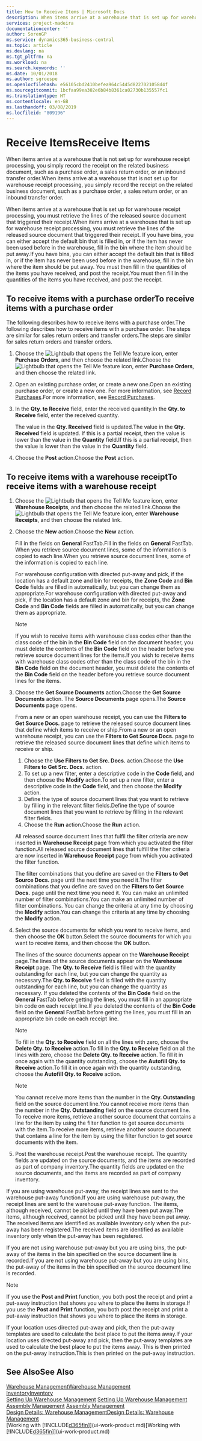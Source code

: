 ```yaml
---
title: How to Receive Items | Microsoft Docs
description: When items arrive at a warehouse that is set up for warehouse receipt processing, you must retrieve the lines of the released source document that triggered their receipt.
services: project-madeira
documentationcenter: ''
author: SorenGP
ms.service: dynamics365-business-central
ms.topic: article
ms.devlang: na
ms.tgt_pltfrm: na
ms.workload: na
ms.search.keywords: ''
ms.date: 10/01/2018
ms.author: sgroespe
ms.openlocfilehash: e56105cbd2410befea964c5445d8227021058d4f
ms.sourcegitcommit: 1bcfaa99ea302e6b84b8361ca02730b135557fc1
ms.translationtype: HT
ms.contentlocale: en-GB
ms.lasthandoff: 03/08/2019
ms.locfileid: "809196"
---
```

# <a name="receive-items"></a><span data-ttu-id="c8ea7-103">Receive Items</span><span class="sxs-lookup"><span data-stu-id="c8ea7-103">Receive Items</span></span>
<span data-ttu-id="c8ea7-104">When items arrive at a warehouse that is not set up for warehouse receipt processing, you simply record the receipt on the related business document, such as a purchase order, a sales return order, or an inbound transfer order.</span><span class="sxs-lookup"><span data-stu-id="c8ea7-104">When items arrive at a warehouse that is not set up for warehouse receipt processing, you simply record the receipt on the related business document, such as a purchase order, a sales return order, or an inbound transfer order.</span></span>

<span data-ttu-id="c8ea7-105">When items arrive at a warehouse that is set up for warehouse receipt processing, you must retrieve the lines of the released source document that triggered their receipt.</span><span class="sxs-lookup"><span data-stu-id="c8ea7-105">When items arrive at a warehouse that is set up for warehouse receipt processing, you must retrieve the lines of the released source document that triggered their receipt.</span></span> <span data-ttu-id="c8ea7-106">If you have bins, you can either accept the default bin that is filled in, or if the item has never been used before in the warehouse, fill in the bin where the item should be put away.</span><span class="sxs-lookup"><span data-stu-id="c8ea7-106">If you have bins, you can either accept the default bin that is filled in, or if the item has never been used before in the warehouse, fill in the bin where the item should be put away.</span></span> <span data-ttu-id="c8ea7-107">You must then fill in the quantities of the items you have received, and post the receipt.</span><span class="sxs-lookup"><span data-stu-id="c8ea7-107">You must then fill in the quantities of the items you have received, and post the receipt.</span></span>  

## <a name="to-receive-items-with-a-purchase-order"></a><span data-ttu-id="c8ea7-108">To receive items with a purchase order</span><span class="sxs-lookup"><span data-stu-id="c8ea7-108">To receive items with a purchase order</span></span>
<span data-ttu-id="c8ea7-109">The following describes how to receive items with a purchase order.</span><span class="sxs-lookup"><span data-stu-id="c8ea7-109">The following describes how to receive items with a purchase order.</span></span> <span data-ttu-id="c8ea7-110">The steps are similar for sales return orders and transfer orders.</span><span class="sxs-lookup"><span data-stu-id="c8ea7-110">The steps are similar for sales return orders and transfer orders.</span></span>  
1. <span data-ttu-id="c8ea7-111">Choose the ![Lightbulb that opens the Tell Me feature](media/ui-search/search_small.png "Tell me what you want to do") icon, enter **Purchase Orders**, and then choose the related link.</span><span class="sxs-lookup"><span data-stu-id="c8ea7-111">Choose the ![Lightbulb that opens the Tell Me feature](media/ui-search/search_small.png "Tell me what you want to do") icon, enter **Purchase Orders**, and then choose the related link.</span></span>
2. <span data-ttu-id="c8ea7-112">Open an existing purchase order, or create a new one.</span><span class="sxs-lookup"><span data-stu-id="c8ea7-112">Open an existing purchase order, or create a new one.</span></span> <span data-ttu-id="c8ea7-113">For more information, see [Record Purchases](purchasing-how-record-purchases.md).</span><span class="sxs-lookup"><span data-stu-id="c8ea7-113">For more information, see [Record Purchases](purchasing-how-record-purchases.md).</span></span>
3. <span data-ttu-id="c8ea7-114">In the **Qty. to Receive** field, enter the received quantity.</span><span class="sxs-lookup"><span data-stu-id="c8ea7-114">In the **Qty. to Receive** field, enter the received quantity.</span></span>

    <span data-ttu-id="c8ea7-115">The value in the **Qty. Received** field is updated.</span><span class="sxs-lookup"><span data-stu-id="c8ea7-115">The value in the **Qty. Received** field is updated.</span></span> <span data-ttu-id="c8ea7-116">If this is a partial receipt, then the value is lower than the value in the **Quantity** field.</span><span class="sxs-lookup"><span data-stu-id="c8ea7-116">If this is a partial receipt, then the value is lower than the value in the **Quantity** field.</span></span>
4. <span data-ttu-id="c8ea7-117">Choose the **Post** action.</span><span class="sxs-lookup"><span data-stu-id="c8ea7-117">Choose the **Post** action.</span></span>

## <a name="to-receive-items-with-a-warehouse-receipt"></a><span data-ttu-id="c8ea7-118">To receive items with a warehouse receipt</span><span class="sxs-lookup"><span data-stu-id="c8ea7-118">To receive items with a warehouse receipt</span></span>
1.  <span data-ttu-id="c8ea7-119">Choose the ![Lightbulb that opens the Tell Me feature](media/ui-search/search_small.png "Tell me what you want to do") icon, enter **Warehouse Receipts**, and then choose the related link.</span><span class="sxs-lookup"><span data-stu-id="c8ea7-119">Choose the ![Lightbulb that opens the Tell Me feature](media/ui-search/search_small.png "Tell me what you want to do") icon, enter **Warehouse Receipts**, and then choose the related link.</span></span>  
2.  <span data-ttu-id="c8ea7-120">Choose the **New** action.</span><span class="sxs-lookup"><span data-stu-id="c8ea7-120">Choose the **New** action.</span></span>  

    <span data-ttu-id="c8ea7-121">Fill in the fields on **General** FastTab.</span><span class="sxs-lookup"><span data-stu-id="c8ea7-121">Fill in the fields on **General** FastTab.</span></span> <span data-ttu-id="c8ea7-122">When you retrieve source document lines, some of the information is copied to each line.</span><span class="sxs-lookup"><span data-stu-id="c8ea7-122">When you retrieve source document lines, some of the information is copied to each line.</span></span>  

    <span data-ttu-id="c8ea7-123">For warehouse configuration with directed put-away and pick, if the location has a default zone and bin for receipts, the **Zone Code** and **Bin Code** fields are filled in automatically, but you can change them as appropriate.</span><span class="sxs-lookup"><span data-stu-id="c8ea7-123">For warehouse configuration with directed put-away and pick, if the location has a default zone and bin for receipts, the **Zone Code** and **Bin Code** fields are filled in automatically, but you can change them as appropriate.</span></span>  

    > [!NOTE]  
    >  <span data-ttu-id="c8ea7-124">If you wish to receive items with warehouse class codes other than the class code of the bin in the **Bin Code** field on the document header, you must delete the contents of the **Bin Code** field on the header before you retrieve source document lines for the items.</span><span class="sxs-lookup"><span data-stu-id="c8ea7-124">If you wish to receive items with warehouse class codes other than the class code of the bin in the **Bin Code** field on the document header, you must delete the contents of the **Bin Code** field on the header before you retrieve source document lines for the items.</span></span>  
3.  <span data-ttu-id="c8ea7-125">Choose the **Get Source Documents** action.</span><span class="sxs-lookup"><span data-stu-id="c8ea7-125">Choose the **Get Source Documents** action.</span></span> <span data-ttu-id="c8ea7-126">The **Source Documents** page opens.</span><span class="sxs-lookup"><span data-stu-id="c8ea7-126">The **Source Documents** page opens.</span></span>

    <span data-ttu-id="c8ea7-127">From a new or an open warehouse receipt, you can use the **Filters to Get Source Docs.** page to retrieve the released source document lines that define which items to receive or ship.</span><span class="sxs-lookup"><span data-stu-id="c8ea7-127">From a new or an open warehouse receipt, you can use the **Filters to Get Source Docs.** page to retrieve the released source document lines that define which items to receive or ship.</span></span>

    1. <span data-ttu-id="c8ea7-128">Choose the **Use Filters to Get Src. Docs.** action.</span><span class="sxs-lookup"><span data-stu-id="c8ea7-128">Choose the **Use Filters to Get Src. Docs.** action.</span></span>  
    2. <span data-ttu-id="c8ea7-129">To set up a new filter, enter a descriptive code in the **Code** field, and then choose the **Modify** action.</span><span class="sxs-lookup"><span data-stu-id="c8ea7-129">To set up a new filter, enter a descriptive code in the **Code** field, and then choose the **Modify** action.</span></span>  
    3. <span data-ttu-id="c8ea7-130">Define the type of source document lines that you want to retrieve by filling in the relevant filter fields.</span><span class="sxs-lookup"><span data-stu-id="c8ea7-130">Define the type of source document lines that you want to retrieve by filling in the relevant filter fields.</span></span>  
    4. <span data-ttu-id="c8ea7-131">Choose the **Run** action.</span><span class="sxs-lookup"><span data-stu-id="c8ea7-131">Choose the **Run** action.</span></span>  

    <span data-ttu-id="c8ea7-132">All released source document lines that fulfil the filter criteria are now inserted in **Warehouse Receipt** page from which you activated the filter function.</span><span class="sxs-lookup"><span data-stu-id="c8ea7-132">All released source document lines that fulfill the filter criteria are now inserted in **Warehouse Receipt** page from which you activated the filter function.</span></span>  

    <span data-ttu-id="c8ea7-133">The filter combinations that you define are saved on the **Filters to Get Source Docs.** page until the next time you need it.</span><span class="sxs-lookup"><span data-stu-id="c8ea7-133">The filter combinations that you define are saved on the **Filters to Get Source Docs.** page until the next time you need it.</span></span> <span data-ttu-id="c8ea7-134">You can make an unlimited number of filter combinations.</span><span class="sxs-lookup"><span data-stu-id="c8ea7-134">You can make an unlimited number of filter combinations.</span></span> <span data-ttu-id="c8ea7-135">You can change the criteria at any time by choosing the **Modify** action.</span><span class="sxs-lookup"><span data-stu-id="c8ea7-135">You can change the criteria at any time by choosing the **Modify** action.</span></span>

4.  <span data-ttu-id="c8ea7-136">Select the source documents for which you want to receive items, and then choose the **OK** button.</span><span class="sxs-lookup"><span data-stu-id="c8ea7-136">Select the source documents for which you want to receive items, and then choose the **OK** button.</span></span>  

    <span data-ttu-id="c8ea7-137">The lines of the source documents appear on the **Warehouse Receipt** page.</span><span class="sxs-lookup"><span data-stu-id="c8ea7-137">The lines of the source documents appear on the **Warehouse Receipt** page.</span></span> <span data-ttu-id="c8ea7-138">The **Qty. to Receive** field is filled with the quantity outstanding for each line, but you can change the quantity as necessary.</span><span class="sxs-lookup"><span data-stu-id="c8ea7-138">The **Qty. to Receive** field is filled with the quantity outstanding for each line, but you can change the quantity as necessary.</span></span> <span data-ttu-id="c8ea7-139">If you deleted the contents of the **Bin Code** field on the **General** FastTab before getting the lines, you must fill in an appropriate bin code on each receipt line.</span><span class="sxs-lookup"><span data-stu-id="c8ea7-139">If you deleted the contents of the **Bin Code** field on the **General** FastTab before getting the lines, you must fill in an appropriate bin code on each receipt line.</span></span>  

    > [!NOTE]  
    >  <span data-ttu-id="c8ea7-140">To fill in the **Qty. to Receive** field on all the lines with zero, choose the **Delete Qty. to Receive** action.</span><span class="sxs-lookup"><span data-stu-id="c8ea7-140">To fill in the **Qty. to Receive** field on all the lines with zero, choose the **Delete Qty. to Receive** action.</span></span> <span data-ttu-id="c8ea7-141">To fill it in once again with the quantity outstanding, choose the **Autofill Qty. to Receive** action.</span><span class="sxs-lookup"><span data-stu-id="c8ea7-141">To fill it in once again with the quantity outstanding, choose the **Autofill Qty. to Receive** action.</span></span>  

    > [!NOTE]  
    >  <span data-ttu-id="c8ea7-142">You cannot receive more items than the number in the **Qty. Outstanding** field on the source document line.</span><span class="sxs-lookup"><span data-stu-id="c8ea7-142">You cannot receive more items than the number in the **Qty. Outstanding** field on the source document line.</span></span> <span data-ttu-id="c8ea7-143">To receive more items, retrieve another source document that contains a line for the item by using the filter function to get source documents with the item.</span><span class="sxs-lookup"><span data-stu-id="c8ea7-143">To receive more items, retrieve another source document that contains a line for the item by using the filter function to get source documents with the item.</span></span>  

5.  <span data-ttu-id="c8ea7-144">Post the warehouse receipt.</span><span class="sxs-lookup"><span data-stu-id="c8ea7-144">Post the warehouse receipt.</span></span> <span data-ttu-id="c8ea7-145">The quantity fields are updated on the source documents, and the items are recorded as part of company inventory.</span><span class="sxs-lookup"><span data-stu-id="c8ea7-145">The quantity fields are updated on the source documents, and the items are recorded as part of company inventory.</span></span>  

<span data-ttu-id="c8ea7-146">If you are using warehouse put-away, the receipt lines are sent to the warehouse put-away function.</span><span class="sxs-lookup"><span data-stu-id="c8ea7-146">If you are using warehouse put-away, the receipt lines are sent to the warehouse put-away function.</span></span> <span data-ttu-id="c8ea7-147">The items, although received, cannot be picked until they have been put away.</span><span class="sxs-lookup"><span data-stu-id="c8ea7-147">The items, although received, cannot be picked until they have been put away.</span></span> <span data-ttu-id="c8ea7-148">The received items are identified as available inventory only when the put-away has been registered.</span><span class="sxs-lookup"><span data-stu-id="c8ea7-148">The received items are identified as available inventory only when the put-away has been registered.</span></span>  

<span data-ttu-id="c8ea7-149">If you are not using warehouse put-away but you are using bins, the put-away of the items in the bin specified on the source document line is recorded.</span><span class="sxs-lookup"><span data-stu-id="c8ea7-149">If you are not using warehouse put-away but you are using bins, the put-away of the items in the bin specified on the source document line is recorded.</span></span>  

> [!NOTE]  
>  <span data-ttu-id="c8ea7-150">If you use the **Post and Print** function, you both post the receipt and print a put-away instruction that shows you where to place the items in storage.</span><span class="sxs-lookup"><span data-stu-id="c8ea7-150">If you use the **Post and Print** function, you both post the receipt and print a put-away instruction that shows you where to place the items in storage.</span></span>  
>   
>  <span data-ttu-id="c8ea7-151">If your location uses directed put-away and pick, then the put-away templates are used to calculate the best place to put the items away.</span><span class="sxs-lookup"><span data-stu-id="c8ea7-151">If your location uses directed put-away and pick, then the put-away templates are used to calculate the best place to put the items away.</span></span> <span data-ttu-id="c8ea7-152">This is then printed on the put-away instruction.</span><span class="sxs-lookup"><span data-stu-id="c8ea7-152">This is then printed on the put-away instruction.</span></span>  

## <a name="see-also"></a><span data-ttu-id="c8ea7-153">See Also</span><span class="sxs-lookup"><span data-stu-id="c8ea7-153">See Also</span></span>  
[<span data-ttu-id="c8ea7-154">Warehouse Management</span><span class="sxs-lookup"><span data-stu-id="c8ea7-154">Warehouse Management</span></span>](warehouse-manage-warehouse.md)  
[<span data-ttu-id="c8ea7-155">Inventory</span><span class="sxs-lookup"><span data-stu-id="c8ea7-155">Inventory</span></span>](inventory-manage-inventory.md)  
<span data-ttu-id="c8ea7-156">[Setting Up Warehouse Management](warehouse-setup-warehouse.md)   </span><span class="sxs-lookup"><span data-stu-id="c8ea7-156">[Setting Up Warehouse Management](warehouse-setup-warehouse.md)   </span></span>  
<span data-ttu-id="c8ea7-157">[Assembly Management](assembly-assemble-items.md)  </span><span class="sxs-lookup"><span data-stu-id="c8ea7-157">[Assembly Management](assembly-assemble-items.md)  </span></span>  
[<span data-ttu-id="c8ea7-158">Design Details: Warehouse Management</span><span class="sxs-lookup"><span data-stu-id="c8ea7-158">Design Details: Warehouse Management</span></span>](design-details-warehouse-management.md)  
<span data-ttu-id="c8ea7-159">[Working with [!INCLUDE[d365fin](includes/d365fin_md.md)]](ui-work-product.md)</span><span class="sxs-lookup"><span data-stu-id="c8ea7-159">[Working with [!INCLUDE[d365fin](includes/d365fin_md.md)]](ui-work-product.md)</span></span>
